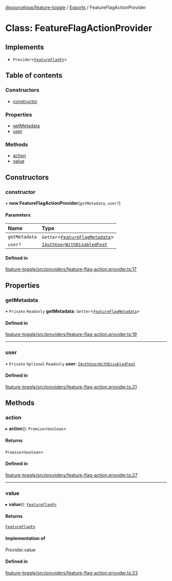 [@sourceloop/feature-toggle](../README.md) / [Exports](../modules.md) / FeatureFlagActionProvider

# Class: FeatureFlagActionProvider

## Implements

- `Provider`<[`FeatureFlagFn`](../modules.md#featureflagfn)\>

## Table of contents

### Constructors

- [constructor](FeatureFlagActionProvider.md#constructor)

### Properties

- [getMetadata](FeatureFlagActionProvider.md#getmetadata)
- [user](FeatureFlagActionProvider.md#user)

### Methods

- [action](FeatureFlagActionProvider.md#action)
- [value](FeatureFlagActionProvider.md#value)

## Constructors

### constructor

• **new FeatureFlagActionProvider**(`getMetadata`, `user?`)

#### Parameters

| Name | Type |
| :------ | :------ |
| `getMetadata` | `Getter`<[`FeatureFlagMetadata`](../interfaces/FeatureFlagMetadata.md)\> |
| `user?` | [`IAuthUserWithDisabledFeat`](../interfaces/IAuthUserWithDisabledFeat.md) |

#### Defined in

[feature-toggle/src/providers/feature-flag-action.provider.ts:17](https://github.com/sourcefuse/loopback4-microservice-catalog/blob/b93c60ac7/packages/feature-toggle/src/providers/feature-flag-action.provider.ts#L17)

## Properties

### getMetadata

• `Private` `Readonly` **getMetadata**: `Getter`<[`FeatureFlagMetadata`](../interfaces/FeatureFlagMetadata.md)\>

#### Defined in

[feature-toggle/src/providers/feature-flag-action.provider.ts:19](https://github.com/sourcefuse/loopback4-microservice-catalog/blob/b93c60ac7/packages/feature-toggle/src/providers/feature-flag-action.provider.ts#L19)

___

### user

• `Private` `Optional` `Readonly` **user**: [`IAuthUserWithDisabledFeat`](../interfaces/IAuthUserWithDisabledFeat.md)

#### Defined in

[feature-toggle/src/providers/feature-flag-action.provider.ts:21](https://github.com/sourcefuse/loopback4-microservice-catalog/blob/b93c60ac7/packages/feature-toggle/src/providers/feature-flag-action.provider.ts#L21)

## Methods

### action

▸ **action**(): `Promise`<`boolean`\>

#### Returns

`Promise`<`boolean`\>

#### Defined in

[feature-toggle/src/providers/feature-flag-action.provider.ts:27](https://github.com/sourcefuse/loopback4-microservice-catalog/blob/b93c60ac7/packages/feature-toggle/src/providers/feature-flag-action.provider.ts#L27)

___

### value

▸ **value**(): [`FeatureFlagFn`](../modules.md#featureflagfn)

#### Returns

[`FeatureFlagFn`](../modules.md#featureflagfn)

#### Implementation of

Provider.value

#### Defined in

[feature-toggle/src/providers/feature-flag-action.provider.ts:23](https://github.com/sourcefuse/loopback4-microservice-catalog/blob/b93c60ac7/packages/feature-toggle/src/providers/feature-flag-action.provider.ts#L23)
